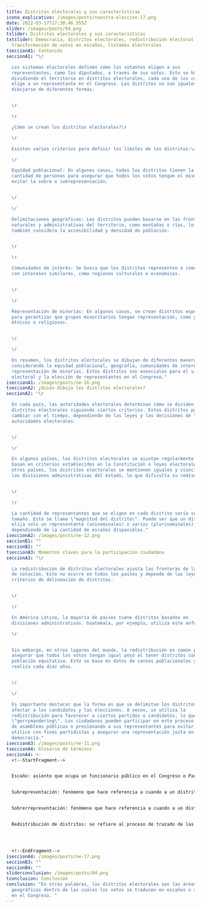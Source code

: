```yaml
---
title: Distritos electorales y sus características
icono_explicativo: /images/posts/nuestra-eleccion-17.png
date: 2022-03-17T17:30:46.555Z
slider: /images/posts/04.png
tslider: Distritos electorales y sus características
txtslider: Democracia, distritos electorales, redistribución electoral,
  transformación de votos en escaños, listados electorales
tseccionA1: Contenido
seccionA1: "\r

  Los sistemas electorales definen cómo los votantes eligen a sus
  representantes, como los diputados, a través de sus votos. Esto se hace
  dividiendo el territorio en distritos electorales, cada uno de los cuales
  elige a un representante en el Congreso. Los distritos no son iguales y pueden
  dibujarse de diferentes formas.


  \r

  \r

  ¿Cómo se crean los distritos electorales?\r

  \r

  Existen varios criterios para definir los límites de los distritos:\r

  \r

  Equidad poblacional: En algunos casos, todos los distritos tienen la misma
  cantidad de personas para asegurar que todos los votos tengan el mismo peso y
  evitar la sobre o subrepresentación.


  \r

  \r

  Delimitaciones geográficas: Los distritos pueden basarse en las fronteras
  naturales y administrativas del territorio, como montañas o ríos, lo que
  también considera la accesibilidad y densidad de población.


  \r

  \r

  Comunidades de interés: Se busca que los distritos representen a comunidades
  con intereses similares, como regiones culturales o económicas.


  \r

  \r

  Representación de minorías: En algunos casos, se crean distritos especiales
  para garantizar que grupos minoritarios tengan representación, como grupos
  étnicos o religiosos.


  \r

  \r

  En resumen, los distritos electorales se dibujan de diferentes maneras,
  considerando la equidad poblacional, geografía, comunidades de interés y la
  representación de minorías. Estos distritos son esenciales para el sistema
  electoral y la elección de representantes en el Congreso."
iseccionA1: /images/posts/ne-16.png
tseccionA2: ¿Quién dibuja los distritos electorales?
seccionA2: "\r

  En cada país, las autoridades electorales determinan cómo se dividen los
  distritos electorales siguiendo ciertos criterios. Estos distritos pueden
  cambiar con el tiempo, dependiendo de las leyes y las decisiones de las
  autoridades electorales.


  \r

  \r

  En algunos países, los distritos electorales se ajustan regularmente y se
  basan en criterios establecidos en la Constitución o leyes electorales. En
  otros países, los distritos electorales se mantienen iguales y coinciden con
  las divisiones administrativas del estado, lo que dificulta su rediseño.


  \r

  \r

  La cantidad de representantes que se eligen en cada distrito varía según su
  tamaño. Esto se llama \"magnitud del distrito\". Puede ser que un distrito
  elija solo un representante (uninominales) o varios (plurinominales),
  dependiendo de la cantidad de escaños disponibles."
iseccionA2: /images/posts/ne-12.png
seccionB1: ""
seccionB2: ""
tseccionA3: Momentos claves para la participación ciudadana
seccionA3: "\r

  La redistribución de distritos electorales ajusta las fronteras de las áreas
  de votación. Esto no ocurre en todos los países y depende de las leyes y
  criterios de delineación de distritos.


  \r

  \r

  En América Latina, la mayoría de países tiene distritos basados en
  divisiones administrativas. Guatemala, por ejemplo, utiliza este enfoque.

  \r


  Sin embargo, en otros lugares del mundo, la redistribución es común para
  asegurar que todos los votos tengan igual peso al tener distritos con
  población equitativa. Esto se basa en datos de censos poblacionales y se
  realiza cada diez años.


  \r

  \r

  Es importante destacar que la forma en que se delimitan los distritos puede
  afectar a los candidatos y las elecciones. A veces, se utiliza la
  redistribución para favorecer a ciertos partidos o candidatos, lo que se llama
  \"gerrymandering\". Los ciudadanos pueden participar en este proceso a través
  de asambleas públicas o presionando a sus representantes para evitar que se
  utilice con fines partidistas y asegurar una representación justa en la
  democracia."
iseccionA3: /images/posts/ne-11.png
tseccionA4: Glosario de términos
seccionA4: >-
  <!--StartFragment-->


  Escaño: asiento que ocupa un funcionario público en el Congreso o Parlamento.  


  Subrepresentación: fenómeno que hace referencia a cuando a un distrito electoral se le asignan menos escaños de lo que proporcionalmente le corresponden (según la cantidad de habitantes en territorio que abarca dicha circunscripción). 


  Sobrerrepresentación: fenómeno que hace referencia a cuando a un distrito electoral se le asignan más escaños de lo que proporcionalmente le corresponden (según la cantidad de habitantes en territorio que abarca dicha circunscripción). 


  Redistribución de distritos: se refiere al proceso de trazado de las fronteras de los distritos electorales, según los criterios de equidad poblacional, geografía, cercanía cultural o representación de minorías.




  <!--EndFragment-->
iseccionA4: /images/posts/ne-17.png
seccionB3: ""
seccionB4: ""
sliderconclusion: /images/posts/04.png
tconclusion: Conclusión
conclusion: "En otras palabras, los distritos electorales son las áreas
  geográficas dentro de las cuáles los votos se traducen en escaños o asientos
  en el Congreso. "
---
```

